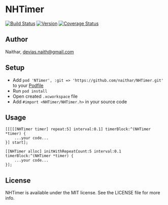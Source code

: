 # NHTimer

[![Build Status](https://travis-ci.org/Naithar/NHTimer.svg?branch=master)](https://travis-ci.org/Naithar/NHTimer)
[![Version](https://img.shields.io/cocoapods/v/NTimer.svg?style=flat)](http://cocoapods.org/pods/NTimer)
[![Coverage Status](https://coveralls.io/repos/Naithar/NTimer/badge.svg?branch=master)](https://coveralls.io/r/Naithar/NTimer?branch=master)


## Author

Naithar, devias.naith@gmail.com

## Setup
* Add ```pod 'NTimer', :git => 'https://github.com/naithar/NHTimer.git'``` to your [Podfile](http://cocoapods.org/)
* Run ```pod install```
* Open created ```.xcworkspace``` file
* Add ```#import <NHTimer/NHTimer.h>``` in your source code

## Usage
```objc
[[[[[NHTimer timer] repeat:5] interval:0.1] timerBlock:^(NHTimer *timer) {
    ...your code...
}] start];
```

```objc
[[NHTimer alloc] initWithRepeatCount:5 interval:0.1 timerBlock:^(NHTimer *timer) {
    ...your code...
}];
```


## License

NHTimer is available under the MIT license. See the LICENSE file for more info.
